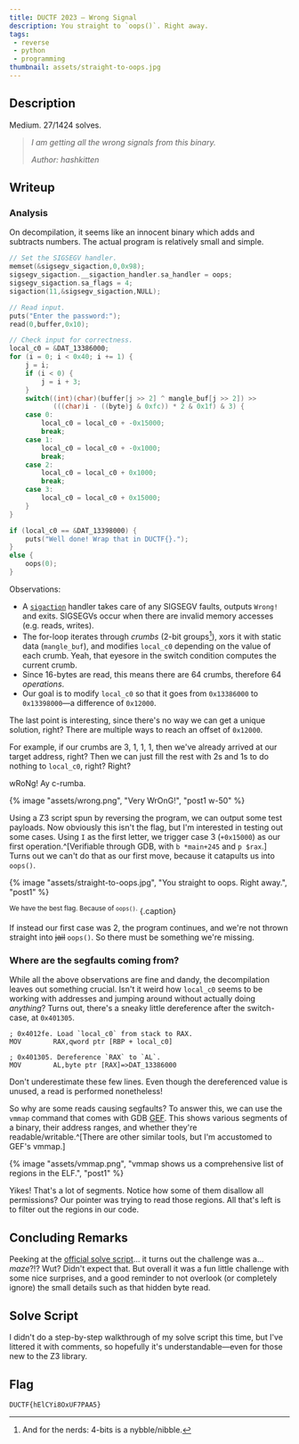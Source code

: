 ```yaml
---
title: DUCTF 2023 – Wrong Signal
description: You straight to `oops()`. Right away.
tags:
 - reverse
 - python
 - programming
thumbnail: assets/straight-to-oops.jpg
---
```


## Description

Medium. 27/1424 solves.

> *I am getting all the wrong signals from this binary.*
> 
> *Author: hashkitten*


## Writeup

### Analysis

On decompilation, it seems like an innocent binary which adds and subtracts numbers. The actual program is relatively small and simple.

```c
// Set the SIGSEGV handler.
memset(&sigsegv_sigaction,0,0x98);
sigsegv_sigaction.__sigaction_handler.sa_handler = oops;
sigsegv_sigaction.sa_flags = 4;
sigaction(11,&sigsegv_sigaction,NULL);

// Read input.
puts("Enter the password:");
read(0,buffer,0x10);

// Check input for correctness.
local_c0 = &DAT_13386000;
for (i = 0; i < 0x40; i += 1) {
	j = i;
	if (i < 0) {
		j = i + 3;
	}
	switch((int)(char)(buffer[j >> 2] ^ mangle_buf[j >> 2]) >>
		   (((char)i - ((byte)j & 0xfc)) * 2 & 0x1f) & 3) {
	case 0:
		local_c0 = local_c0 + -0x15000;
		break;
	case 1:
		local_c0 = local_c0 + -0x1000;
		break;
	case 2:
		local_c0 = local_c0 + 0x1000;
		break;
	case 3:
		local_c0 = local_c0 + 0x15000;
	}
}

if (local_c0 == &DAT_13398000) {
	puts("Well done! Wrap that in DUCTF{}.");
}
else {
	oops(0);
}
```

Observations:
- A [`sigaction`](https://man7.org/linux/man-pages/man2/sigaction.2.html) handler takes care of any SIGSEGV faults, outputs `Wrong!` and exits. SIGSEGVs occur when there are invalid memory accesses (e.g. reads, writes).
- The for-loop iterates through *crumbs* (2-bit groups[^crumb]), xors it with static data (`mangle_buf`), and modifies `local_c0` depending on the value of each crumb. Yeah, that eyesore in the switch condition computes the current crumb.
- Since 16-bytes are read, this means there are 64 crumbs, therefore 64 *operations*.
- Our goal is to modify `local_c0` so that it goes from `0x13386000` to `0x13398000`—a difference of `0x12000`.

[^crumb]: And for the nerds: 4-bits is a nybble/nibble.

The last point is interesting, since there's no way we can get a unique solution, right? There are multiple ways to reach an offset of `0x12000`.

For example, if our crumbs are 3, 1, 1, 1, then we've already arrived at our target address, right? Then we can just fill the rest with 2s and 1s to do nothing to `local_c0`, right? Right? 

wRoNg! Ay c-rumba.

{% image "assets/wrong.png", "Very WrOnG!", "post1 w-50" %}

Using a Z3 script spun by reversing the program, we can output some test payloads. Now obviously this isn't the flag, but I'm interested in testing out some cases. Using `I` as the first letter, we trigger case 3 (`+0x15000`) as our first operation.^[Verifiable through GDB, with `b *main+245` and `p $rax`.] Turns out we can't do that as our first move, because it catapults us into `oops()`.

{% image "assets/straight-to-oops.jpg", "You straight to oops. Right away.", "post1" %}

<sup>We have the best flag. Because of `oops()`.</sup>
{.caption}

If instead our first case was 2, the program continues, and we're not thrown straight into ~~jail~~ `oops()`.
So there must be something we're missing.

### Where are the segfaults coming from?

While all the above observations are fine and dandy, the decompilation leaves out something crucial. Isn't it weird how `local_c0` seems to be working with addresses and jumping around without actually doing *anything*? Turns out, there's a sneaky little dereference after the switch-case, at `0x401305`.
```armasm
; 0x4012fe. Load `local_c0` from stack to RAX.
MOV        RAX,qword ptr [RBP + local_c0]

; 0x401305. Dereference `RAX` to `AL`.
MOV        AL,byte ptr [RAX]=>DAT_13386000
```

Don't underestimate these few lines. Even though the dereferenced value is unused, a read is performed nonetheless!

So why are some reads causing segfaults? To answer this, we can use the `vmmap` command that comes with GDB [GEF](https://github.com/hugsy/gef). This shows various segments of a binary, their address ranges, and whether they're readable/writable.^[There are other similar tools, but I'm accustomed to GEF's vmmap.]

{% image "assets/vmmap.png", "vmmap shows us a comprehensive list of regions in the ELF.", "post1" %}

Yikes! That's a lot of segments. Notice how some of them disallow all permissions? Our pointer was trying to read those regions. All that's left is to filter out the regions in our code.

## Concluding Remarks

Peeking at the [official solve script](https://github.com/DownUnderCTF/Challenges_2023_Public/blob/main/rev/wrong-signal/solve/solver.py)... it turns out the challenge was a... *maze*?!? Wut? Didn't expect that. But overall it was a fun little challenge with some nice surprises, and a good reminder to not overlook (or completely ignore) the small details such as that hidden byte read.

## Solve Script

I didn't do a step-by-step walkthrough of my solve script this time, but I've littered it with comments, so hopefully it's understandable—even for those new to the Z3 library.

<script src="https://gist.github.com/TrebledJ/eff46dfd7f0cd5cc9ee4b2c2c3b174f6.js"></script>

## Flag

```
DUCTF{hElCYi8OxUF7PAA5}
```
